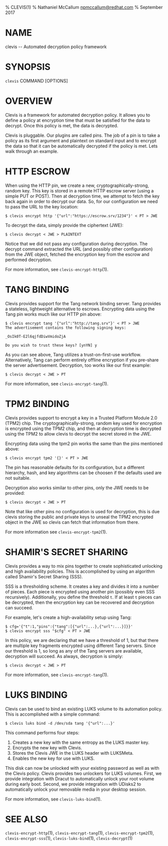 % CLEVIS(1)
% Nathaniel McCallum <npmccallum@redhat.com>
% September 2017

# NAME

clevis -- Automated decryption policy framework

# SYNOPSIS

`clevis` COMMAND [OPTIONS]

# OVERVIEW

Clevis is a framework for automated decryption policy. It allows you to define
a policy at encryption time that must be satisfied for the data to decrypt.
Once this policy is met, the data is decrypted.

Clevis is pluggable. Our plugins are called pins. The job of a pin is to
take a policy as its first argument and plaintext on standard input and to
encrypt the data so that it can be automatically decrypted if the policy is
met. Lets walk through an example.

# HTTP ESCROW

When using the HTTP pin, we create a new, cryptographically-strong, random key.
This key is stored in a remote HTTP escrow server (using a simple PUT or POST).
Then at decryption time, we attempt to fetch the key back again in order to
decrypt our data. So, for our configuration we need to pass the URL to the key
location:

    $ clevis encrypt http '{"url":"https://escrow.srv/1234"}' < PT > JWE

To decrypt the data, simply provide the ciphertext (JWE):

    $ clevis decrypt < JWE > PLAINTEXT

Notice that we did not pass any configuration during decryption. The decrypt
command extracted the URL (and possibly other configuration) from the JWE
object, fetched the encryption key from the escrow and performed decryption.

For more information, see `clevis-encrypt-http`(1).

# TANG BINDING

Clevis provides support for the Tang network binding server. Tang provides
a stateless, lightweight alternative to escrows. Encrypting data using the Tang
pin works much like our HTTP pin above:

    $ clevis encrypt tang '{"url":"http://tang.srv"}' < PT > JWE
    The advertisement contains the following signing keys:

    _OsIk0T-E2l6qjfdDiwVmidoZjA

    Do you wish to trust these keys? [ynYN] y

As you can see above, Tang utilizes a trust-on-first-use workflow.
Alternatively, Tang can perform entirely offline encryption if you pre-share
the server advertisement. Decryption, too works like our first example:

    $ clevis decrypt < JWE > PT

For more information, see `clevis-encrypt-tang`(1).

# TPM2 BINDING

Clevis provides support to encrypt a key in a Trusted Platform Module 2.0 (TPM2)
chip. The cryptographically-strong, random key used for encryption is encrypted
using the TPM2 chip, and then at decryption time is decrypted using the TPM2 to
allow clevis to decrypt the secret stored in the JWE.

Encrypting data using the tpm2 pin works the same than the pins mentioned above:

    $ clevis encrypt tpm2 '{}' < PT > JWE

The pin has reasonable defaults for its configuration, but a different hierarchy,
hash, and key algorithms can be choosen if the defaults used are not suitable.

Decryption also works similar to other pins, only the JWE needs to be provided:

    $ clevis decrypt < JWE > PT

Note that like other pins no configuration is used for decryption, this is due
clevis storing the public and private keys to unseal the TPM2 encrypted object
in the JWE so clevis can fetch that information from there.

For more information see `clevis-encrypt-tpm2`(1).

# SHAMIR'S SECRET SHARING

Clevis provides a way to mix pins together to create sophisticated unlocking
and high availability policies. This is accomplished by using an algorithm
called Shamir's Secret Sharing (SSS).

SSS is a thresholding scheme. It creates a key and divides it into a number of
pieces. Each piece is encrypted using another pin (possibly even SSS
recursively). Additionally, you define the threshold `t`. If at least `t`
pieces can be decrypted, then the encryption key can be recovered and
decryption can succeed.

For example, let's create a high-availability setup using Tang:

    $ cfg='{"t":1,"pins":{"tang":[{"url":...},{"url":...}]}}'
    $ clevis encrypt sss "$cfg" < PT > JWE

In this policy, we are declaring that we have a threshold of 1, but that there
are multiple key fragments encrypted using different Tang servers. Since our
threshold is 1, so long as any of the Tang servers are available, decryption
will succeed. As always, decryption is simply:

    $ clevis decrypt < JWE > PT

For more information, see `clevis-encrypt-tang`(1).

# LUKS BINDING

Clevis can be used to bind an existing LUKS volume to its automation policy.
This is accomplished with a simple command:

    $ clevis luks bind -d /dev/sda tang '{"url":...}'

This command performs four steps:

1. Creates a new key with the same entropy as the LUKS master key.
2. Encrypts the new key with Clevis.
3. Stores the Clevis JWE in the LUKS header with LUKSMeta.
4. Enables the new key for use with LUKS.

This disk can now be unlocked with your existing password as well as with
the Clevis policy. Clevis provides two unlockers for LUKS volumes. First,
we provide integration with Dracut to automatically unlock your root volume
during early boot. Second, we provide integration with UDisks2 to
automatically unlock your removable media in your desktop session.

For more information, see `clevis-luks-bind`(1).

# SEE ALSO

`clevis-encrypt-http`(1),
`clevis-encrypt-tang`(1),
`clevis-encrypt-tpm2`(1),
`clevis-encrypt-sss`(1),
`clevis-luks-bind`(1),
`clevis-decrypt`(1)
